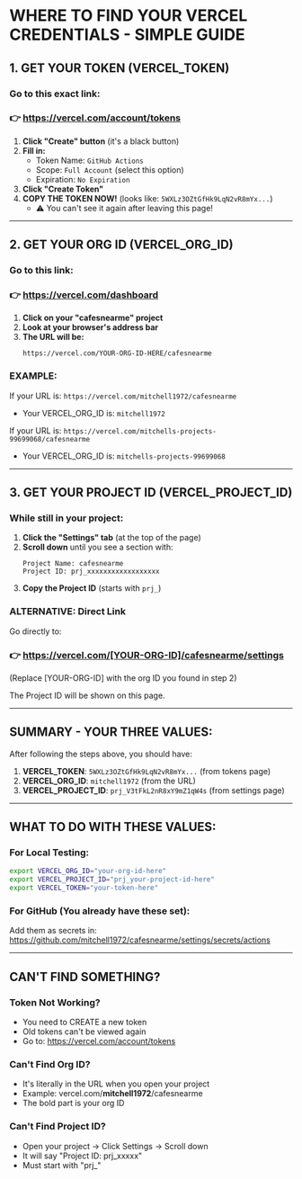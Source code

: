 # WHERE TO FIND YOUR VERCEL CREDENTIALS - SIMPLE GUIDE

## 1. GET YOUR TOKEN (VERCEL_TOKEN)

### Go to this exact link:
### 👉 https://vercel.com/account/tokens

1. **Click "Create" button** (it's a black button)
2. **Fill in:**
   - Token Name: `GitHub Actions`
   - Scope: `Full Account` (select this option)
   - Expiration: `No Expiration`
3. **Click "Create Token"**
4. **COPY THE TOKEN NOW!** (looks like: `5WXLz3OZtGfHk9LqN2vR8mYx...`)
   - ⚠️ You can't see it again after leaving this page!

---

## 2. GET YOUR ORG ID (VERCEL_ORG_ID)

### Go to this link:
### 👉 https://vercel.com/dashboard

1. **Click on your "cafesnearme" project**
2. **Look at your browser's address bar**
3. **The URL will be:**
   ```
   https://vercel.com/YOUR-ORG-ID-HERE/cafesnearme
   ```

### EXAMPLE:
If your URL is: `https://vercel.com/mitchell1972/cafesnearme`
- Your VERCEL_ORG_ID is: `mitchell1972`

If your URL is: `https://vercel.com/mitchells-projects-99699068/cafesnearme`
- Your VERCEL_ORG_ID is: `mitchells-projects-99699068`

---

## 3. GET YOUR PROJECT ID (VERCEL_PROJECT_ID)

### While still in your project:

1. **Click the "Settings" tab** (at the top of the page)
2. **Scroll down** until you see a section with:
   ```
   Project Name: cafesnearme
   Project ID: prj_xxxxxxxxxxxxxxxxxx
   ```
3. **Copy the Project ID** (starts with `prj_`)

### ALTERNATIVE: Direct Link
Go directly to:
### 👉 https://vercel.com/[YOUR-ORG-ID]/cafesnearme/settings
(Replace [YOUR-ORG-ID] with the org ID you found in step 2)

The Project ID will be shown on this page.

---

## SUMMARY - YOUR THREE VALUES:

After following the steps above, you should have:

1. **VERCEL_TOKEN**: `5WXLz3OZtGfHk9LqN2vR8mYx...` (from tokens page)
2. **VERCEL_ORG_ID**: `mitchell1972` (from the URL)
3. **VERCEL_PROJECT_ID**: `prj_V3tFkL2nR8xY9mZ1qW4s` (from settings page)

---

## WHAT TO DO WITH THESE VALUES:

### For Local Testing:
```bash
export VERCEL_ORG_ID="your-org-id-here"
export VERCEL_PROJECT_ID="prj_your-project-id-here"
export VERCEL_TOKEN="your-token-here"
```

### For GitHub (You already have these set):
Add them as secrets in:
https://github.com/mitchell1972/cafesnearme/settings/secrets/actions

---

## CAN'T FIND SOMETHING?

### Token Not Working?
- You need to CREATE a new token
- Old tokens can't be viewed again
- Go to: https://vercel.com/account/tokens

### Can't Find Org ID?
- It's literally in the URL when you open your project
- Example: vercel.com/**mitchell1972**/cafesnearme
- The bold part is your org ID

### Can't Find Project ID?
- Open your project → Click Settings → Scroll down
- It will say "Project ID: prj_xxxxx"
- Must start with "prj_"
